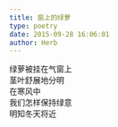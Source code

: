 ```yaml
---  
title: 窗上的绿萝  
type: poetry  
date: 2015-09-28 16:06:01  
author: Herb    
---  
```

绿萝被挂在气窗上    
茎叶舒展地分明    
在寒风中    
我们怎样保持绿意    
明知冬天将近  
